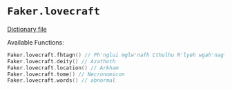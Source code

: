 # `Faker.lovecraft`

[Dictionary file](../src/main/resources/locales/en/lovecraft.yml)

Available Functions:  
```kotlin
Faker.lovecraft.fhtagn() // Ph'nglui mglw'nafh Cthulhu R'lyeh wgah'nagl fhtagn
Faker.lovecraft.deity() // Azathoth
Faker.lovecraft.location() // Arkham
Faker.lovecraft.tome() // Necronomicon
Faker.lovecraft.words() // abnormal
```
